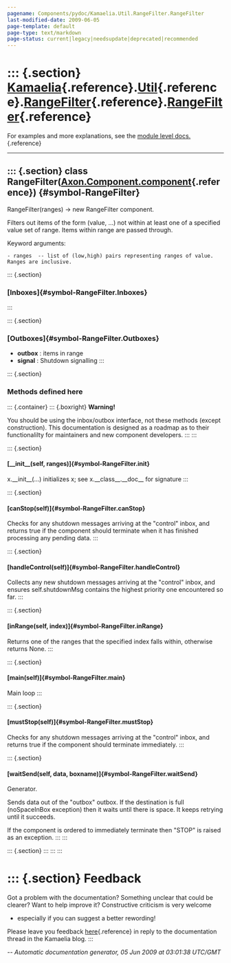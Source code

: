```yaml
---
pagename: Components/pydoc/Kamaelia.Util.RangeFilter.RangeFilter
last-modified-date: 2009-06-05
page-template: default
page-type: text/markdown
page-status: current|legacy|needsupdate|deprecated|recommended
---
```

::: {.section}
[Kamaelia](/Components/pydoc/Kamaelia.html){.reference}.[Util](/Components/pydoc/Kamaelia.Util.html){.reference}.[RangeFilter](/Components/pydoc/Kamaelia.Util.RangeFilter.html){.reference}.[RangeFilter](/Components/pydoc/Kamaelia.Util.RangeFilter.RangeFilter.html){.reference}
====================================================================================================================================================================================================================================================================================

For examples and more explanations, see the [module level
docs.](/Components/pydoc/Kamaelia.Util.RangeFilter.html){.reference}

------------------------------------------------------------------------

::: {.section}
class RangeFilter([Axon.Component.component](/Docs/Axon/Axon.Component.component.html){.reference}) {#symbol-RangeFilter}
---------------------------------------------------------------------------------------------------

RangeFilter(ranges) -\> new RangeFilter component.

Filters out items of the form (value, \...) not within at least one of a
specified value set of range. Items within range are passed through.

Keyword arguments:

``` {.literal-block}
- ranges  -- list of (low,high) pairs representing ranges of value. Ranges are inclusive.
```

::: {.section}
### [Inboxes]{#symbol-RangeFilter.Inboxes}
:::

::: {.section}
### [Outboxes]{#symbol-RangeFilter.Outboxes}

-   **outbox** : items in range
-   **signal** : Shutdown signalling
:::

::: {.section}
### Methods defined here

::: {.container}
::: {.boxright}
**Warning!**

You should be using the inbox/outbox interface, not these methods
(except construction). This documentation is designed as a roadmap as to
their functionalilty for maintainers and new component developers.
:::
:::

::: {.section}
#### [\_\_init\_\_(self, ranges)]{#symbol-RangeFilter.__init__}

x.\_\_init\_\_(\...) initializes x; see x.\_\_class\_\_.\_\_doc\_\_ for
signature
:::

::: {.section}
#### [canStop(self)]{#symbol-RangeFilter.canStop}

Checks for any shutdown messages arriving at the \"control\" inbox, and
returns true if the component should terminate when it has finished
processing any pending data.
:::

::: {.section}
#### [handleControl(self)]{#symbol-RangeFilter.handleControl}

Collects any new shutdown messages arriving at the \"control\" inbox,
and ensures self.shutdownMsg contains the highest priority one
encountered so far.
:::

::: {.section}
#### [inRange(self, index)]{#symbol-RangeFilter.inRange}

Returns one of the ranges that the specified index falls within,
otherwise returns None.
:::

::: {.section}
#### [main(self)]{#symbol-RangeFilter.main}

Main loop
:::

::: {.section}
#### [mustStop(self)]{#symbol-RangeFilter.mustStop}

Checks for any shutdown messages arriving at the \"control\" inbox, and
returns true if the component should terminate immediately.
:::

::: {.section}
#### [waitSend(self, data, boxname)]{#symbol-RangeFilter.waitSend}

Generator.

Sends data out of the \"outbox\" outbox. If the destination is full
(noSpaceInBox exception) then it waits until there is space. It keeps
retrying until it succeeds.

If the component is ordered to immediately terminate then \"STOP\" is
raised as an exception.
:::
:::

::: {.section}
:::
:::
:::

::: {.section}
Feedback
========

Got a problem with the documentation? Something unclear that could be
clearer? Want to help improve it? Constructive criticism is very welcome
- especially if you can suggest a better rewording!

Please leave you feedback
[here](../../../cgi-bin/blog/blog.cgi?rm=viewpost&nodeid=1142023701){.reference}
in reply to the documentation thread in the Kamaelia blog.
:::

*\-- Automatic documentation generator, 05 Jun 2009 at 03:01:38 UTC/GMT*
